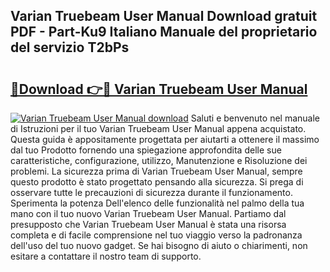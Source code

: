 ## Varian Truebeam User Manual Download gratuit PDF - Part-Ku9 Italiano Manuale del proprietario del servizio T2bPs

# <h2><a href="http://df9x74x.blite.top/?on=Varian+Truebeam+User+Manual">🔗Download 👉🔴 Varian Truebeam User Manual</a></h2>

[![Varian Truebeam User Manual download](https://i.imgur.com/lujVjoI.png)](http://df9x74x.blite.top/?on=Varian+Truebeam+User+Manual)
Saluti e benvenuto nel manuale di Istruzioni per il tuo Varian Truebeam User Manual appena acquistato. Questa guida è appositamente progettata per aiutarti a ottenere il massimo dal tuo Prodotto fornendo una spiegazione approfondita delle sue caratteristiche, configurazione, utilizzo, Manutenzione e Risoluzione dei problemi. La sicurezza prima di Varian Truebeam User Manual, sempre questo prodotto è stato progettato pensando alla sicurezza. Si prega di osservare tutte le precauzioni di sicurezza durante il funzionamento. Sperimenta la potenza Dell'elenco delle funzionalità nel palmo della tua mano con il tuo nuovo Varian Truebeam User Manual. Partiamo dal presupposto che Varian Truebeam User Manual è stata una risorsa completa e di facile comprensione nel tuo viaggio verso la padronanza dell'uso del tuo nuovo gadget. Se hai bisogno di aiuto o chiarimenti, non esitare a contattare il nostro team di supporto.
